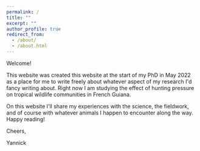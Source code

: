 ```yaml
---
permalink: /
title: ""
excerpt: ""
author_profile: true
redirect_from: 
  - /about/
  - /about.html
---
```


Welcome! 




This website was created this website at the start of my PhD in May 2022 as a place for me to write freely about whatever aspect of my research I'd fancy writing about. Right now I am studying the effect of hunting pressure on tropical wildlife communities in French Guiana.

On this website I'll share my experiences with the science, the fieldwork, and of course with whatever animals I happen to encounter along the way. Happy reading!

Cheers,

Yannick
